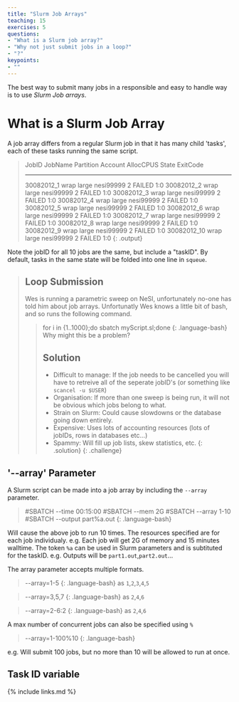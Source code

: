 ```yaml
---
title: "Slurm Job Arrays"
teaching: 15
exercises: 5
questions:
- "What is a Slurm job array?"
- "Why not just submit jobs in a loop?"
- "?"
keypoints:
- ""
---
```


The best way to submit many jobs in a responsible and easy to handle way is to use _Slurm Job arrays_.

# What is a Slurm Job Array

A job array differs from a regular Slurm job in that it has many child 'tasks', each of these tasks running the same script.

> JobID           JobName  Partition    Account  AllocCPUS      State ExitCode 
> ------------ ---------- ---------- ---------- ---------- ---------- -------- 
> 30082012_1         wrap      large  nesi99999          2     FAILED      1:0 
> 30082012_2         wrap      large  nesi99999          2     FAILED      1:0 
> 30082012_3         wrap      large  nesi99999          2     FAILED      1:0 
> 30082012_4         wrap      large  nesi99999          2     FAILED      1:0 
> 30082012_5         wrap      large  nesi99999          2     FAILED      1:0 
> 30082012_6         wrap      large  nesi99999          2     FAILED      1:0 
> 30082012_7         wrap      large  nesi99999          2     FAILED      1:0 
> 30082012_8         wrap      large  nesi99999          2     FAILED      1:0 
> 30082012_9         wrap      large  nesi99999          2     FAILED      1:0 
> 30082012_10        wrap      large  nesi99999          2     FAILED      1:0 
{: .output}

Note the jobID for all 10 jobs are the same, but include a "taskID".
By default, tasks in the same state will be folded into one line in `squeue`.


> ## Loop Submission
> 
> Wes is running a parametric sweep on NeSI, unfortunately no-one has told him about job arrays.
> Unfortunatly Wes knows a little bit of bash, and so runs the following command.
> > for i in {1..1000};do sbatch myScript.sl;done
> {: .language-bash}
> Why might this be a problem?
> > ## Solution
> >
> > * Difficult to manage: If the job needs to be cancelled you will have to retreive all of the seperate jobID's (or something like `scancel -u $USER`)
> > * Organisation: If more than one sweep is being run, it will not be obvious which jobs belong to what.
> > * Strain on Slurm: Could cause slowdowns or the database going down entirely.
> > * Expensive: Uses lots of accounting resources (lots of jobIDs, rows in databases etc...)
> > * Spammy: Will fill up job lists, skew statistics, etc.
> {: .solution}
{: .challenge}

## '--array' Parameter

A Slurm script can be made into a job array by including the `--array` parameter.

> #SBATCH --time    00:15:00
> #SBATCH --mem     2G
> #SBATCH --array   1-10
> #SBATCH --output  part%a.out
{: .language-bash}

Will cause the above job to run 10 times.
The resources specified are for each job individualy. e.g. Each job will get 2G of memory and 15 minutes walltime.
The token `%a` can be used in Slurm parameters and is subtituted for the taskID. e.g. Outputs will be `part1.out`,`part2.out`...

The array parameter accepts multiple formats.

> --array=1-5
{: .language-bash}
as `1`,`2`,`3`,`4`,`5`

> --array=3,5,7
{: .language-bash}
as `2`,`4`,`6`

> --array=2-6:2
{: .language-bash}
as `2`,`4`,`6`

A max number of concurrent jobs can also be specified using `%`
> --array=1-100%10
{: .language-bash}

e.g. Will submit 100 jobs, but no more than 10 will be allowed to run at once.



## Task ID variable




{% include links.md %}
